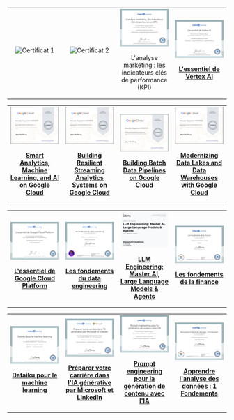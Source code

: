 <table>
  <tr>
    <td align="center" width="25%">
      <img src="image-1" alt="Certificat 1" width="100%">
      <p><strong><a href="link"></a></strong></p>
    </td>
    <td align="center" width="25%">
      <img src="image-2" alt="Certificat 2" width="100%">
      <p><strong><a href="link"></a></strong></p>
    </td>
    <td align="center" width="25%">
      <img src="Certificat-L'analyse marketing_les indicateurs cles de performance.jpeg" alt="Certificat 3" width="100%">
      <p><strong><a href="https://www.linkedin.com/learning/certificates/eb81afb123bc7018003963ba9b2a449ce5759ae8777e56774d470337129e175a"></a></strong>L'analyse marketing : les indicateurs clés de performance (KPI)</p>
    </td>
    <td align="center" width="25%">
      <img src="CertificatDaccomplissement_Lessentiel de Vertex AI_page-0001.jpg" alt="Certificat 4" width="100%">
      <p><strong><a href="https://www.linkedin.com/learning/certificates/d66aaf6d3dacc8f5ff914de492494716ee7a2c2b395a1c78e10037f0bdafea33?trk=share_certificate">L'essentiel de Vertex AI </a></strong></p>
    </td>
  </tr>
</table>

<table>
  <tr>
    <td align="center" width="25%">
      <img src="coursera-Smart Analytics, Machine Learning, and AI on  Google Cloud_page-0001.jpg" alt="Certificat 1" width="100%">
      <p><strong><a href="https://coursera.org/share/89720c57426a110667ed91cc67fba512"> Smart Analytics, Machine Learning, and AI on
 Google Cloud</a></strong></p>
    </td>
    <td align="center" width="25%">
      <img src="Coursera - Building Resilient Streaming Analytics Systems on Google Cloud_page-0001.jpg" alt="Certificat 2" width="100%">
      <p><strong><a href="https://coursera.org/share/921d1f566858388f72ece391ed64f5d4"> Building Resilient Streaming Analytics Systems on
 Google Cloud</a></strong></p>
    </td>
    <td align="center" width="25%">
      <img src="Coursera - Building Batch Data Pipelines on Google Cloud_page-0001.jpg" alt="Certificat 3" width="100%">
      <p><strong><a href="https://coursera.org/share/62abe59dd660a0603fd2f80ee2fec412">Building Batch Data Pipelines on Google Cloud</a></strong></p>
    </td>
    <td align="center" width="25%">
      <img src="Coursera - Modernizing Data Lakes and Data Warehouses with Google Cloud_page-0001.jpg" alt="Certificat 4" width="100%">
      <p><strong><a href="https://coursera.org/share/0f97792d8cb61e650167a4900345f4dd">Modernizing Data Lakes and Data Warehouses with Google Cloud</a></strong></p>
    </td>
  </tr>
</table>

<table>
  <tr>
    <td align="center" width="25%">
      <img src="Google_Cloud_Plateforme.jpg" alt="Certificat 1" width="100%">
      <p><strong><a href="https://www.linkedin.com/learning/certificates/841fbf26610884edcdf0cc2f571faaf55627d906ba95939dcd7cb54aec160ffa?trk=share_certificate">L'essentiel de Google Cloud Platform</a></strong></p>
    </td>
    <td align="center" width="25%">
      <img src="Cert_Data_Ing_Fondements.jpg" alt="Certificat 2" width="100%">
      <p><strong> <a href="https://www.linkedin.com/learning/certificates/cb4f5569a00a9796a63d5acdb4c2cfc18da675b39d6961bfa6706281dccf98d1?trk=share_certificate">Les fondements du data engineering</a></strong></p>
    </td>
    <td align="center" width="25%">
      <img src="certification Udemy LLM Engineering_page-0001.jpg" alt="Certificat 3" width="100%">
      <p><strong><a href="https://www.udemy.com/certificate/UC-0fe51c35-a3d3-4c5e-9391-85f4667badf4/">LLM Engineering: Master AI, Large Language Models & Agents</a></strong></p>
    </td>
    <td align="center" width="25%">
      <img src="CertificatDaccomplissement_Les fondements de la finance_page-0001.jpg" alt="Certificat 4" width="100%">
      <p><strong><a href="https://www.linkedin.com/learning/certificates/11cea759cfb56cf4a869aedf1f6d67e74f4576fb85e3ecaffa23c013d37912f7?lipi=urn%3Ali%3Apage%3Ad_flagship3_profile_view_base_certifications_details%3BB3zQ%2BuoQRqKEeu5lEcfstA%3D%3D">Les fondements de la finance</a></strong></p>
    </td>
  </tr>
</table>

<table>
  <tr>
    <td align="center" width="25%">
      <img src="CertificatDaccomplissement_Dataiku pour le machine learning_page-0001.jpg" alt="Certificat 1" width="100%">
      <p><strong><a href="https://www.linkedin.com/learning/certificates/a5943820c0b30ad59280051dcf6751ff8c3f88d0e3006d21d6de26ce8e819022">Dataiku pour le machine learning</a></strong></p>
    </td>
    <td align="center" width="25%">
      <img src="CertificatDaccomplissement_Preparer votre carriere dans lIA generative par Microsoft et LinkedIn_page-0001.jpg" alt="Certificat 2" width="100%">
      <p><strong><a href="https://www.linkedin.com/learning/certificates/ceabeaf2a50832bded0d55fa4ab8054370384d3a33e6a58f4592ed8c4d41c89e">Préparer votre carrière dans l'IA générative par Microsoft et LinkedIn</a></strong></p>
    </td>
    <td align="center" width="25%">
      <img src="CertificatDaccomplissement_Prompt engineering pour la generation de contenu avec lIA_page-0001.jpg" alt="Certificat 3" width="100%">
      <p><strong><a href="https://www.linkedin.com/learning/certificates/40b48c4978252138b1a55333d2fb0a5023db9f9a3038a9780dda25162887bf39">Prompt engineering pour la génération de contenu avec l'IA </a></strong></p>
    </td>
    <td align="center" width="25%">
      <img src="CertificatDaccomplissement_Apprendre lanalyse des donnees  1 Fondements_page-0001.jpg" alt="Certificat 4" width="100%">
      <p><strong><a href="https://www.linkedin.com/learning/certificates/1ce885039000e5de153b1cb5c6415768042bdd43279002c964790a9485ca74fe">Apprendre l'analyse des données : 1 Fondements</a></strong></p>
    </td>
  </tr>
</table>
